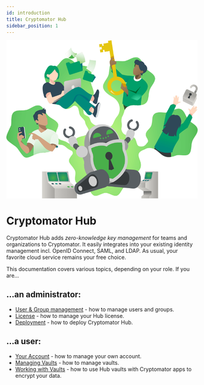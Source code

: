 ```yaml
---
id: introduction
title: Cryptomator Hub
sidebar_position: 1
---
```


![Cryptomator Hub connects team members](../../static/img/hub/hub-intro.png)

# Cryptomator Hub

Cryptomator Hub adds *zero-knowledge key management* for teams and organizations to Cryptomator.
It easily integrates into your existing identity management incl. OpenID Connect, SAML, and LDAP.
As usual, your favorite cloud service remains your free choice.

This documentation covers various topics, depending on your role.
If you are…

## …an administrator:

* [User & Group management](user-group-management) - how to manage users and groups.
* [License](admin#license) - how to manage your Hub license.
* [Deployment](deployment) - how to deploy Cryptomator Hub.

## …a user:

* [Your Account](your-account) - how to manage your own account.
* [Managing Vaults](vault-management) - how to manage vaults.
* [Working with Vaults](access-vault) - how to use Hub vaults with Cryptomator apps to encrypt your data.
